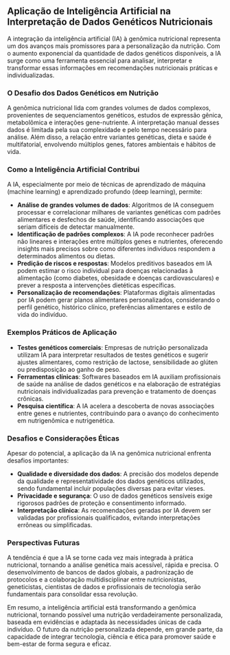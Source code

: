 
## Aplicação de Inteligência Artificial na Interpretação de Dados Genéticos Nutricionais

A integração da inteligência artificial (IA) à genômica nutricional representa um dos avanços mais promissores para a personalização da nutrição. Com o aumento exponencial da quantidade de dados genéticos disponíveis, a IA surge como uma ferramenta essencial para analisar, interpretar e transformar essas informações em recomendações nutricionais práticas e individualizadas.

### O Desafio dos Dados Genéticos em Nutrição

A genômica nutricional lida com grandes volumes de dados complexos, provenientes de sequenciamentos genéticos, estudos de expressão gênica, metabolômica e interações gene-nutriente. A interpretação manual desses dados é limitada pela sua complexidade e pelo tempo necessário para análise. Além disso, a relação entre variantes genéticas, dieta e saúde é multifatorial, envolvendo múltiplos genes, fatores ambientais e hábitos de vida.

### Como a Inteligência Artificial Contribui

A IA, especialmente por meio de técnicas de aprendizado de máquina (machine learning) e aprendizado profundo (deep learning), permite:

- **Análise de grandes volumes de dados**: Algoritmos de IA conseguem processar e correlacionar milhares de variantes genéticas com padrões alimentares e desfechos de saúde, identificando associações que seriam difíceis de detectar manualmente.
- **Identificação de padrões complexos**: A IA pode reconhecer padrões não lineares e interações entre múltiplos genes e nutrientes, oferecendo insights mais precisos sobre como diferentes indivíduos respondem a determinados alimentos ou dietas.
- **Predição de riscos e respostas**: Modelos preditivos baseados em IA podem estimar o risco individual para doenças relacionadas à alimentação (como diabetes, obesidade e doenças cardiovasculares) e prever a resposta a intervenções dietéticas específicas.
- **Personalização de recomendações**: Plataformas digitais alimentadas por IA podem gerar planos alimentares personalizados, considerando o perfil genético, histórico clínico, preferências alimentares e estilo de vida do indivíduo.

### Exemplos Práticos de Aplicação

- **Testes genéticos comerciais**: Empresas de nutrição personalizada utilizam IA para interpretar resultados de testes genéticos e sugerir ajustes alimentares, como restrição de lactose, sensibilidade ao glúten ou predisposição ao ganho de peso.
- **Ferramentas clínicas**: Softwares baseados em IA auxiliam profissionais de saúde na análise de dados genéticos e na elaboração de estratégias nutricionais individualizadas para prevenção e tratamento de doenças crônicas.
- **Pesquisa científica**: A IA acelera a descoberta de novas associações entre genes e nutrientes, contribuindo para o avanço do conhecimento em nutrigenômica e nutrigenética.

### Desafios e Considerações Éticas

Apesar do potencial, a aplicação da IA na genômica nutricional enfrenta desafios importantes:

- **Qualidade e diversidade dos dados**: A precisão dos modelos depende da qualidade e representatividade dos dados genéticos utilizados, sendo fundamental incluir populações diversas para evitar vieses.
- **Privacidade e segurança**: O uso de dados genéticos sensíveis exige rigorosos padrões de proteção e consentimento informado.
- **Interpretação clínica**: As recomendações geradas por IA devem ser validadas por profissionais qualificados, evitando interpretações errôneas ou simplificadas.

### Perspectivas Futuras

A tendência é que a IA se torne cada vez mais integrada à prática nutricional, tornando a análise genética mais acessível, rápida e precisa. O desenvolvimento de bancos de dados globais, a padronização de protocolos e a colaboração multidisciplinar entre nutricionistas, geneticistas, cientistas de dados e profissionais de tecnologia serão fundamentais para consolidar essa revolução.

Em resumo, a inteligência artificial está transformando a genômica nutricional, tornando possível uma nutrição verdadeiramente personalizada, baseada em evidências e adaptada às necessidades únicas de cada indivíduo. O futuro da nutrição personalizada depende, em grande parte, da capacidade de integrar tecnologia, ciência e ética para promover saúde e bem-estar de forma segura e eficaz.
```
